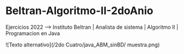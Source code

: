 # Beltran-Algoritmo-II-2doAnio
Ejercicios  2022 --> Instituto Beltran |  Analista de sistema |  Algoritmo II | Programacion en Java


![Texto alternativo](/2do Cuatro/java_ABM_sinBD/ muestra.png)
